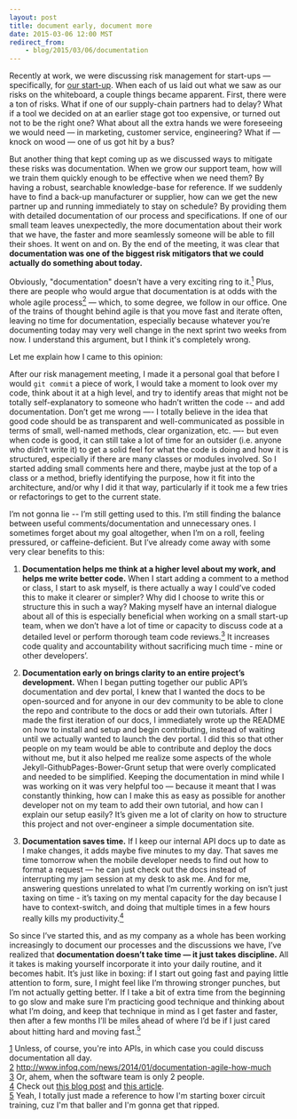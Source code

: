 ```yaml
---
layout: post
title: document early, document more
date: 2015-03-06 12:00 MST
redirect_from:
    - blog/2015/03/06/documentation
---
```


Recently at work, we were discussing risk management for start-ups — specifically, for [our start-up](http://getnotion.com). When each of us laid out what we saw as our risks on the whiteboard, a couple things became apparent. First, there were a ton of risks. What if one of our supply-chain partners had to delay? What if a tool we decided on at an earlier stage got too expensive, or turned out not to be the right one? What about all the extra hands we were foreseeing we would need — in marketing, customer service, engineering? What if — knock on wood — one of us got hit by a bus?

But another thing that kept coming up as we discussed ways to mitigate these risks was documentation. When we grow our support team, how will we train them quickly enough to be effective when we need them? By having a robust, searchable knowledge-base for reference. If we suddenly have to find a back-up manufacturer or supplier, how can we get the new partner up and running immediately to stay on schedule? By providing them with detailed documentation of our process and specifications. If one of our small team leaves unexpectedly, the more documentation about their work that we have, the faster and more seamlessly someone will be able to fill their shoes. It went on and on. By the end of the meeting, it was clear that **documentation was one of the biggest risk mitigators that we could actually do something about today.**

Obviously, "documentation" doesn't have a very exciting ring to it.<a href="#footnote1" name="footnote1anc"><sup>1</sup></a> Plus, there are people who would argue that documentation is at odds with the whole agile process<a href="#footnote2" name="footnote2anc"><sup>2</sup></a> — which, to some degree, we follow in our office. One of the trains of thought behind agile is that you move fast and iterate often, leaving no time for documentation, especially because whatever you’re documenting today may very well change in the next sprint two weeks from now. I understand this argument, but I think it's completely wrong.

Let me explain how I came to this opinion:

After our risk management meeting, I made it a personal goal that before I would `git commit` a piece of work, I would take a moment to look over my code, think about it at a high level, and try to identify areas that might not be totally self-explanatory to someone who hadn’t written the code -- and add documentation. Don’t get me wrong —- I totally believe in the idea that good code should be as transparent and well-communicated as possible in terms of small, well-named methods, clear organization, etc. —- but even when code is good, it can still take a lot of time for an outsider (i.e. anyone who didn’t write it) to get a solid feel for what the code is doing and how it is structured, especially if there are many classes or modules involved. So I started adding small comments here and there, maybe just at the top of a class or a method, briefly identifying the purpose, how it fit into the architecture, and/or why I did it that way, particularly if it took me a few tries or refactorings to get to the current state. 

I’m not gonna lie -- I’m still getting used to this. I’m still finding the balance between useful comments/documentation and unnecessary ones. I sometimes forget about my goal altogether, when I’m on a roll, feeling pressured, or caffeine-deficient. But I’ve already come away with some very clear benefits to this:

1. **Documentation helps me think at a higher level about my work, and helps me write better code.** When I start adding a comment to a method or class, I start to ask myself, is there actually a way I could’ve coded this to make it clearer or simpler? Why did I choose to write this or structure this in such a way? Making myself have an internal dialogue about all of this is especially beneficial when working on a small start-up team, when we don’t have a lot of time or capacity to discuss code at a detailed level or perform thorough team code reviews.<a href="#footnote3" name="footnote3anc"><sup>3</sup></a> It increases code quality and accountability without sacrificing much time - mine or other developers’. 

2. **Documentation early on brings clarity to an entire project’s development.** When I began putting together our public API’s documentation and dev portal, I knew that I wanted the docs to be open-sourced and for anyone in our dev community to be able to clone the repo and contribute to the docs or add their own tutorials. After I made the first iteration of our docs, I immediately wrote up the README on how to install and setup and begin contributing, instead of waiting until we actually wanted to launch the dev portal. I did this so that other people on my team would be able to contribute and deploy the docs without me, but it also helped me realize some aspects of the whole Jekyll-GithubPages-Bower-Grunt setup that were overly complicated and needed to be simplified. Keeping the documentation in mind while I was working on it was very helpful too — because it meant that I was constantly thinking, how can I make this as easy as possible for another developer not on my team to add their own tutorial, and how can I explain our setup easily? It’s given me a lot of clarity on how to structure this project and not over-engineer a simple documentation site.

3. **Documentation saves time.** If I keep our internal API docs up to date as I make changes, it adds maybe five minutes to my day. That saves me time tomorrow when the mobile developer needs to find out how to format a request — he can just check out the docs instead of interrupting my jam session at my desk to ask me. And for me, answering questions unrelated to what I’m currently working on isn’t just taxing on time - it’s taxing on my mental capacity for the day because I have to context-switch, and doing that multiple times in a few hours really kills my productivity.<a href="#footnote4" name="footnote4anc"><sup>4</sup></a>

So since I’ve started this, and as my company as a whole has been working increasingly to document our processes and the discussions we have, I’ve realized that **documentation doesn’t take time — it just takes discipline.** All it takes is making yourself incorporate it into your daily routine, and it becomes habit. It’s just like in boxing: if I start out going fast and paying little attention to form, sure, I might feel like I’m throwing stronger punches, but I’m not actually getting better. If I take a bit of extra time from the beginning to go slow and make sure I’m practicing good technique and thinking about what I’m doing, and keep that technique in mind as I get faster and faster, then after a few months I’ll be miles ahead of where I’d be if I just cared about hitting hard and moving fast.<a href="#footnote5" name="footnote5anc"><sup>5</sup></a>


<div class="footnote-block"></div>

<div id="footnote1">
<a href="#footnote1anc" name="footnote1sym">1</a> Unless, of course, you're into APIs, in which case you could discuss documentation all day.
</div>
<div id="footnote2">
<a href="#footnote2anc" name="footnote2sym">2</a> <a href="http://www.infoq.com/news/2014/01/documentation-agile-how-much" target="_blank">http://www.infoq.com/news/2014/01/documentation-agile-how-much </a>
</div>
<div id="footnote3">
<a href="#footnote3anc" name="footnote3sym">3</a> Or, ahem, when the software team is only 2 people.
</div>
<div id="footnote4">
<a href="#footnote4anc" name="footnote4sym">4</a> Check out <a href="http://www.petrikainulainen.net/software-development/processes/the-cost-of-context-switching/" target="_blank" >this blog post</a> and <a href="http://www.infoq.com/articles/multitasking-problems " target="_blank" >this article</a>.
</div>
<div id="footnote5">
<a href="#footnote5anc" name="footnote5sym">5</a> Yeah, I totally just made a reference to how I'm starting boxer circuit training, cuz I'm that baller and I'm gonna get that ripped.
</div>

<div class="footnote-block"></div>
